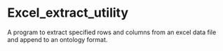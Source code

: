 # Excel_extract_utility

A program to extract specified rows and columns from an excel data file and append to an ontology format. 
